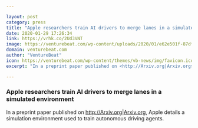 ```yaml
---

layout: post
category: press
title: "Apple researchers train AI drivers to merge lanes in a simulated environment"
date: 2020-01-29 17:26:34
link: https://vrhk.co/2Ud3VNT
image: https://venturebeat.com/wp-content/uploads/2020/01/e62e501f-87df-4bf1-bf6d-a4a1c366fb43-e1580318068496.png?w=1200&strip=all
domain: venturebeat.com
author: "VentureBeat"
icon: https://venturebeat.com/wp-content/themes/vb-news/img/favicon.ico
excerpt: "In a preprint paper published on <http://Arxiv.org|Arxiv.org>, Apple details a simulation environment used to train autonomous driving agents."

---
```


### Apple researchers train AI drivers to merge lanes in a simulated environment

In a preprint paper published on <http://Arxiv.org|Arxiv.org>, Apple details a simulation environment used to train autonomous driving agents.